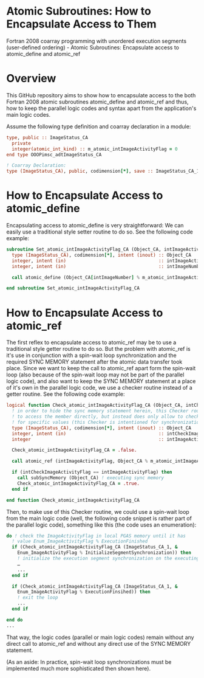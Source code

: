 # Atomic Subroutines: How to Encapsulate Access to Them

Fortran 2008 coarray programming with unordered execution segments (user-defined ordering) - Atomic Subroutines: Encapsulate access to atomic_define and atomic_ref

# Overview

This GitHub repository aims to show how to encapsulate access to the both Fortran 2008 atomic subroutines atomic_define and atomic_ref and thus, how to keep the parallel logic codes and syntax apart from the application's main logic codes.

Assume the following type definition and coarray declaration in a module:

```fortran
type, public :: ImageStatus_CA
  private
  integer(atomic_int_kind) :: m_atomic_intImageActivityFlag = 0
end type OOOPimsc_adtImageStatus_CA

! Coarray Declaration:
type (ImageStatus_CA), public, codimension[*], save :: ImageStatus_CA_1
```

# How to Encapsulate Access to atomic_define

Encapsulating access to atomic_define is very straightforward: We can easily use a traditional style setter routine to do so. See the following code example:

```fortran
subroutine Set_atomic_intImageActivityFlag_CA (Object_CA, intImageActivityFlag, intImageNumber)
  type (ImageStatus_CA), codimension[*], intent (inout) :: Object_CA
  integer, intent (in)                                  :: intImageActivityFlag
  integer, intent (in)                                  :: intImageNumber

  call atomic_define (Object_CA[intImageNumber] % m_atomic_intImageActivityFlag, intImageActivityFlag)

end subroutine Set_atomic_intImageActivityFlag_CA
```

# How to Encapsulate Access to atomic_ref

The first reflex to encapsulate access to atomic_ref may be to use a traditional style getter routine to do so. But the problem with atomic_ref is it's use in conjunction with a spin-wait loop synchronization and the required SYNC MEMORY statement after the atomic data transfer took place. Since we want to keep the call to atomic_ref apart form the spin-wait loop (also because of the spin-wait loop may not be part of the parallel logic code), and also want to keep the SYNC MEMORY statement at a place of it's own in the parallel logic code, we use a checker routine instead of a getter routine. See the following code example:

```fortran
logical function Check_atomic_intImageActivityFlag_CA (Object_CA, intCheckImageActivityFlag)
  ! in order to hide the sync memory statement herein, this Checker routine does not allow
  ! to access the member directly, but instead does only allow to check the atomic member
  ! for specific values (this Checker is intentioned for synchronizations)
  type (ImageStatus_CA), codimension[*], intent (inout) :: Object_CA
  integer, intent (in)                                  :: intCheckImageActivityFlag
  integer                                               :: intImageActivityFlag

  Check_atomic_intImageActivityFlag_CA = .false.

  call atomic_ref (intImageActivityFlag, Object_CA % m_atomic_intImageActivityFlag)

  if (intCheckImageActivityFlag == intImageActivityFlag) then
    call subSyncMemory (Object_CA) ! executing sync memory
    Check_atomic_intImageActivityFlag_CA = .true.
  end if

end function Check_atomic_intImageActivityFlag_CA
```

Then, to make use of this Checker routine, we could use a spin-wait loop from the main logic code (well, the following code snippet is rather part of the parallel logic code), something like this (the code uses an enumeration):

```fortran
do ! check the ImageActivityFlag in local PGAS memory until it has
  ! value Enum_ImageActivityFlag % ExecutionFinished
  if (Check_atomic_intImageActivityFlag_CA (ImageStatus_CA_1, &
    Enum_ImageActivityFlag % InitializeSegmentSynchronization)) then
    ! initialize the execution segment synchronization on the executing image
    …
    ...
  end if

  if (Check_atomic_intImageActivityFlag_CA (ImageStatus_CA_1, &
    Enum_ImageActivityFlag % ExecutionFinsihed)) then
    ! exit the loop
    ...
  end if

end do
...
```

That way, the logic codes (parallel or main logic codes) remain without any direct call to atomic_ref and without any direct use of the SYNC MEMORY statement.

(As an aside: In practice, spin-wait loop synchronizations must be implemented much more sophisticated then shown here).
